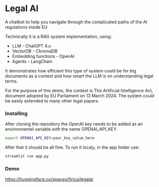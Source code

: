 # Legal AI
A chatbot to help you navigate through the complicated paths of the AI regulations inside EU

Technically it is a RAG system implementation, using:
- LLM - ChatGPT 4.o
- VectorDB - ChromaDB
- Embedding functions - OpenAI
- Agents - LangChain 

It demonstrates how efficient this type of system could be for big documents as a context and how smart the LLM is on understanding legal terms.

For the purpose of this demo, the context is The Artificial Intelligence Act, document adopted by EU Parliament on 13 March 2024. The system could be easily extended to many other legal papers. 

### Installing
After cloning the repository the OpenAI key needs to be added as an environmental variable with the name OPENAI_API_KEY.
```bash
export OPENAI_API_KEY=your_key_value_here
```
After that it should be all fine. To run it localy, in the app folder use:
```bash
streamlit run app.py
```

### Demo
https://huggingface.co/spaces/firica/legalai
